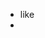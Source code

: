 <!-- Retrieving rows - using a string pattern -->
<!-- Retrieving rows - using a Range -->
* like
*

